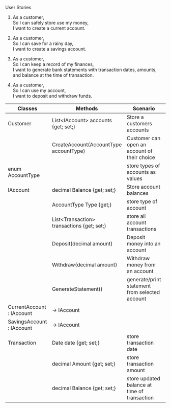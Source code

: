 User Stories

1. As a customer,\
So I can safely store use my money,\
I want to create a current account.

2. As a customer,\
So I can save for a rainy day,\
I want to create a savings account.

3. As a customer,\
So I can keep a record of my finances,\
I want to generate bank statements with transaction dates, amounts, and balance at the time of transaction.

4. As a customer,\
So I can use my account,\
I want to deposit and withdraw funds.


| Classes                   | Methods                                    | Scenario                                       | Outputs                        |
|---------------------------|--------------------------------------------|------------------------------------------------|--------------------------------|
| Customer                  | List\<IAccount> accounts {get; set;}        | Store a customers accounts                     | List\<IAccount> accounts        |
|                           | CreateAccount(AccountType accountType)     | Customer can open an account of their choice   | bool                           |
| enum AccountType          |                                            | store types of accounts as values              | Current, Savings               |
| IAccount                  | decimal Balance {get; set;}                | Store account balances                         | decimal balance                |
|                           | AccountType Type {get;}             | store type of account                          | AccountType type             |
|                           | List\<Transaction> transactions {get; set;} | store all account transactions                 | List\<Transaction> transactions |
|                           | Deposit(decimal amount)                    | Deposit money into an account                  | bool                           |
|                           | Withdraw(decimal amount)                   | Withdraw money from an account                 | bool                           |
|                           | GenerateStatement()                        | generate/print statement from selected account | void                           |
| CurrentAccount : IAccount | -> IAccount                                |                                                |                                |
| SavingsAccount : IAccount | -> IAccount                                |                                                |                                |
| Transaction               | Date date {get; set;}                      | store transaction date                         | Date date                      |
|                           | decimal Amount {get; set;}                 | store transaction amount                       | decimal amount                 |
|                           | decimal Balance {get; set;}                | store updated balance at time of transaction   | decimal balance                |
